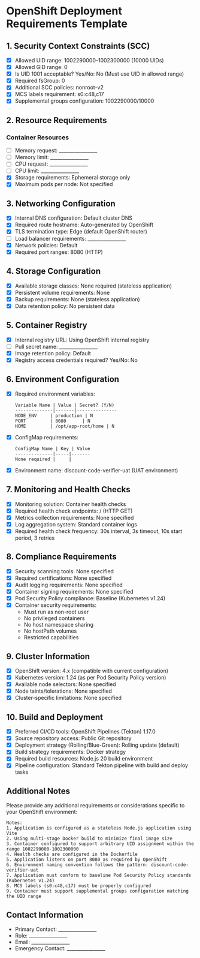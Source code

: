 
# OpenShift Deployment Requirements Template

## 1. Security Context Constraints (SCC)
- [x] Allowed UID range: 1002290000-1002300000 (10000 UIDs)
- [x] Allowed GID range: 0
- [x] Is UID 1001 acceptable? Yes/No: No (Must use UID in allowed range)
- [x] Required fsGroup: 0
- [x] Additional SCC policies: nonroot-v2
- [x] MCS labels requirement: s0:c48,c17
- [x] Supplemental groups configuration: 1002290000/10000

## 2. Resource Requirements
### Container Resources
- [ ] Memory request: ________________
- [ ] Memory limit: ________________
- [ ] CPU request: ________________
- [ ] CPU limit: ________________
- [x] Storage requirements: Ephemeral storage only
- [x] Maximum pods per node: Not specified

## 3. Networking Configuration
- [x] Internal DNS configuration: Default cluster DNS
- [x] Required route hostname: Auto-generated by OpenShift
- [x] TLS termination type: Edge (default OpenShift router)
- [ ] Load balancer requirements: ________________
- [x] Network policies: Default
- [x] Required port ranges: 8080 (HTTP)

## 4. Storage Configuration
- [x] Available storage classes: None required (stateless application)
- [x] Persistent volume requirements: None
- [x] Backup requirements: None (stateless application)
- [x] Data retention policy: No persistent data

## 5. Container Registry
- [x] Internal registry URL: Using OpenShift internal registry
- [ ] Pull secret name: ________________
- [x] Image retention policy: Default
- [x] Registry access credentials required? Yes/No: No

## 6. Environment Configuration
- [x] Required environment variables:
  ```
  Variable Name | Value | Secret? (Y/N)
  --------------|-------|---------------
  NODE_ENV     | production | N
  PORT         | 8080      | N
  HOME         | /opt/app-root/home | N
  ```
- [x] ConfigMap requirements:
  ```
  ConfigMap Name | Key | Value
  --------------|-----|-------
  None required |     |
  ```
- [x] Environment name: discount-code-verifier-uat (UAT environment)

## 7. Monitoring and Health Checks
- [x] Monitoring solution: Container health checks
- [x] Required health check endpoints: / (HTTP GET)
- [x] Metrics collection requirements: None specified
- [x] Log aggregation system: Standard container logs
- [x] Required health check frequency: 30s interval, 3s timeout, 10s start period, 3 retries

## 8. Compliance Requirements
- [x] Security scanning tools: None specified
- [x] Required certifications: None specified
- [x] Audit logging requirements: None specified
- [x] Container signing requirements: None specified
- [x] Pod Security Policy compliance: Baseline (Kubernetes v1.24)
- [x] Container security requirements:
  - Must run as non-root user
  - No privileged containers
  - No host namespace sharing
  - No hostPath volumes
  - Restricted capabilities

## 9. Cluster Information
- [x] OpenShift version: 4.x (compatible with current configuration)
- [x] Kubernetes version: 1.24 (as per Pod Security Policy version)
- [x] Available node selectors: None specified
- [x] Node taints/tolerations: None specified
- [x] Cluster-specific limitations: None specified

## 10. Build and Deployment
- [x] Preferred CI/CD tools: OpenShift Pipelines (Tekton) 1.17.0
- [x] Source repository access: Public Git repository
- [x] Deployment strategy (Rolling/Blue-Green): Rolling update (default)
- [x] Build strategy requirements: Docker strategy
- [x] Required build resources: Node.js 20 build environment
- [x] Pipeline configuration: Standard Tekton pipeline with build and deploy tasks

## Additional Notes
Please provide any additional requirements or considerations specific to your OpenShift environment:

```
Notes:
1. Application is configured as a stateless Node.js application using Vite
2. Using multi-stage Docker build to minimize final image size
3. Container configured to support arbitrary UID assignment within the range 1002290000-1002300000
4. Health checks are configured in the Dockerfile
5. Application listens on port 8080 as required by OpenShift
6. Environment naming convention follows the pattern: discount-code-verifier-uat
7. Application must conform to baseline Pod Security Policy standards (Kubernetes v1.24)
8. MCS labels (s0:c48,c17) must be properly configured
9. Container must support supplemental groups configuration matching the UID range
```

## Contact Information
- Primary Contact: ________________
- Role: ________________
- Email: ________________
- Emergency Contact: ________________
